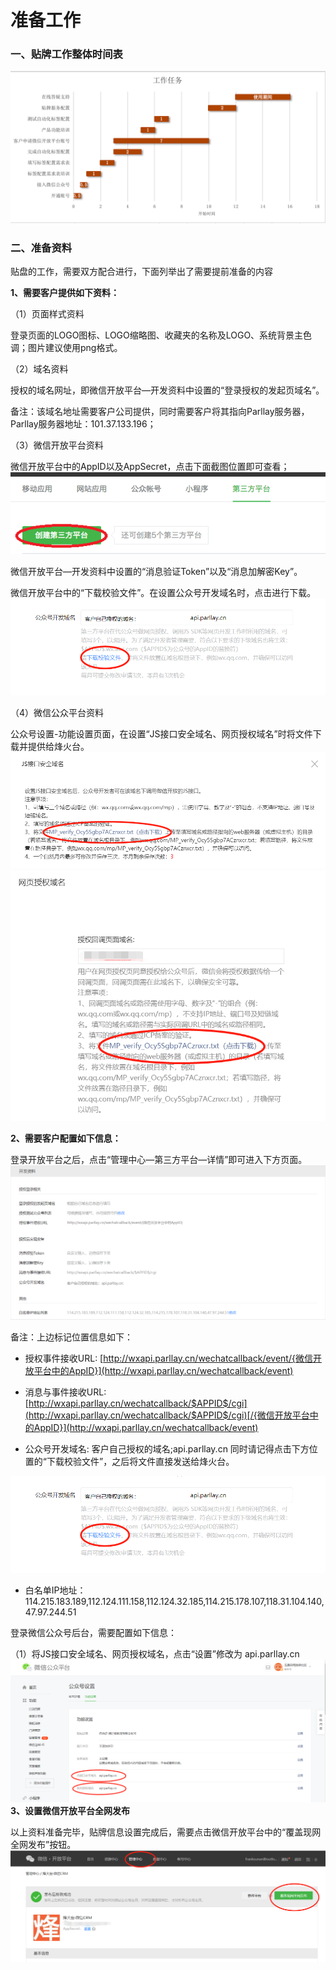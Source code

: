 # 准备工作

### 一、贴牌工作整体时间表

![](/assets/2018-03-06_13-37-43.png)

### 二、准备资料

贴盘的工作，需要双方配合进行，下面列举出了需要提前准备的内容

**1、需要客户提供如下资料：**

（1）页面样式资料

登录页面的LOGO图标、LOGO缩略图、收藏夹的名称及LOGO、系统背景主色调；图片建议使用png格式。

（2）域名资料

授权的域名网址，即微信开放平台—开发资料中设置的“登录授权的发起页域名”。

备注：该域名地址需要客户公司提供，同时需要客户将其指向Parllay服务器，Parllay服务器地址：101.37.133.196；

（3）微信开放平台资料

微信开放平台中的AppID以及AppSecret，点击下面截图位置即可查看；  
![](/assets/1517452616%281%29.jpg)

微信开放平台—开发资料中设置的“消息验证Token”以及“消息加解密Key”。

微信开放平台中的“下载校验文件”。在设置公众号开发域名时，点击进行下载。![](/assets/1519717059%282%29.jpg)

（4）微信公众平台资料

公众号设置-功能设置页面，在设置“JS接口安全域名、网页授权域名”时将文件下载并提供给烽火台。![](/assets/1520316591%281%29.jpg)![](/assets/1520316665%281%29.jpg)

**2、需要客户配置如下信息：**

登录开放平台之后，点击“管理中心—第三方平台—详情”即可进入下方页面。  
![](/assets/1519623687%283%29.jpg)

备注：上边标记位置信息如下：

* 授权事件接收URL:    [http://wxapi.parllay.cn/wechatcallback/event/{微信开放平台中的AppID}](http://wxapi.parllay.cn/wechatcallback/event)

* 消息与事件接收URL:  [http://wxapi.parllay.cn/wechatcallback/$APPID$/cgi](http://wxapi.parllay.cn/wechatcallback/$APPID$/cgi)[/{微信开放平台中的AppID}](http://wxapi.parllay.cn/wechatcallback/event)

* 公众号开发域名:  客户自己授权的域名;api.parllay.cn       同时请记得点击下方位置的“下载校验文件”，之后将文件直接发送给烽火台。

![](/assets/1519717059%282%29.jpg)

* 白名单IP地址：114.215.183.189,112.124.111.158,112.124.32.185,114.215.178.107,118.31.104.140,47.97.244.51

登录微信公众号后台，需要配置如下信息：

（1）将JS接口安全域名、网页授权域名，点击“设置”修改为 api.parllay.cn![](/assets/1520315103%281%29.jpg)**3、设置微信开放平台全网发布**

以上资料准备完毕，贴牌信息设置完成后，需要点击微信开放平台中的“覆盖现网全网发布”按钮。![](/assets/1520918192%281%29.jpg)



